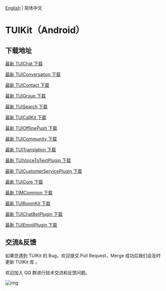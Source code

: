 [English](./README.md) | 简体中文

# TUIKit（Android）

## 下载地址

[最新 TUIChat 下载](https://im.sdk.qcloud.com/download/tuikit/8.0.5895/android/TUIChat.zip)

[最新 TUIConversation 下载](https://im.sdk.qcloud.com/download/tuikit/8.0.5895/android/TUIConversation.zip)

[最新 TUIContact 下载](https://im.sdk.qcloud.com/download/tuikit/8.0.5895/android/TUIContact.zip)

[最新 TUIGroup 下载](https://im.sdk.qcloud.com/download/tuikit/8.0.5895/android/TUIGroup.zip)

[最新 TUISearch 下载](https://im.sdk.qcloud.com/download/tuikit/8.0.5895/android/TUISearch.zip)

[最新 TUICallKit 下载](https://im.sdk.qcloud.com/download/tuikit/8.0.5895/android/TUICallKit.zip)

[最新 TUIOfflinePush 下载](https://im.sdk.qcloud.com/download/tuikit/7.7.5282/android/TUIOfflinePush.zip)

[最新 TUICommunity 下载](https://im.sdk.qcloud.com/download/tuikit/8.0.5895/android/TUICommunity.zip)

[最新 TUITranslation 下载](https://im.sdk.qcloud.com/download/tuikit/8.0.5895/android/TUITranslation.zip)

[最新 TUIVoiceToTextPlugin 下载](https://im.sdk.qcloud.com/download/tuikit/8.0.5895/android/TUIVoiceToTextPlugin.zip)

[最新 TUICustomerServicePlugin 下载](https://im.sdk.qcloud.com/download/tuikit/8.0.5895/android/TUICustomerServicePlugin.zip)

[最新 TUICore 下载](https://im.sdk.qcloud.com/download/tuikit/8.0.5895/android/TUICore.zip)

[最新 TIMCommon 下载](https://im.sdk.qcloud.com/download/tuikit/8.0.5895/android/TIMCommon.zip)

[最新 TUIRoomKit 下载](https://im.sdk.qcloud.com/download/tuikit/8.0.5895/android/TUIRoomKit.zip)

[最新 TUIChatBotPlugin 下载](https://im.sdk.qcloud.com/download/tuikit/8.0.5895/android/TUIChatBotPlugin.zip)

[最新 TUIEmojiPlugin 下载](https://im.sdk.qcloud.com/download/tuikit/8.0.5895/android/TUIEmojiPlugin.zip)

## 交流&反馈

如果您遇到 TUIKit 的 Bug，欢迎提交  Pull Request，Merge 成功后我们会及时更新 TUIKit 库 。

欢迎加入 QQ 群进行技术交流和反馈问题。

![img]( https://im.sdk.qcloud.com/tools/resource/officialwebsite/pictures/doc_tuikit_qq_group.jpg)
